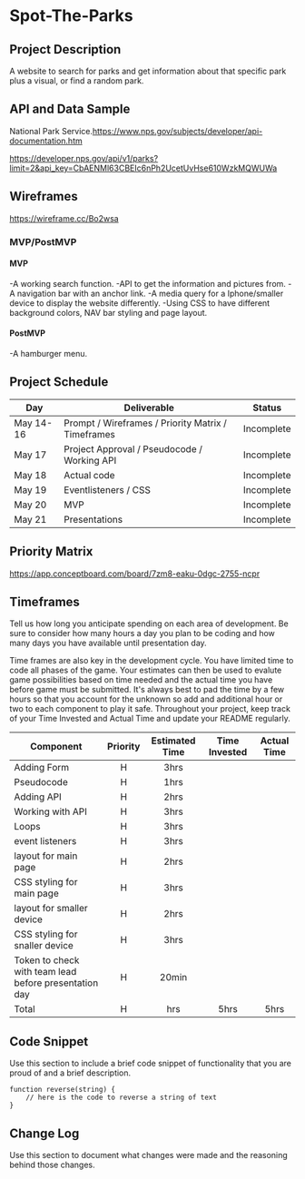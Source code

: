 # Spot-The-Parks
## Project Description
A website to search for parks and get information about that specific park plus a visual, or find a random park.
## API and Data Sample
National Park Service.https://www.nps.gov/subjects/developer/api-documentation.htm

https://developer.nps.gov/api/v1/parks?limit=2&api_key=CbAENMl63CBEIc6nPh2UcetUvHse610WzkMQWUWa
## Wireframes

https://wireframe.cc/Bo2wsa

### MVP/PostMVP

#### MVP 
-A working search function.
-API to get the information and pictures from.
-A navigation bar with an anchor link.
-A media query for a Iphone/smaller device to display the website differently.
-Using CSS to have different background colors, NAV bar styling and page layout.

#### PostMVP  
-A hamburger menu.

## Project Schedule

|  Day | Deliverable | Status
|---|---| ---|
|May 14-16| Prompt / Wireframes / Priority Matrix / Timeframes | Incomplete
|May 17| Project Approval / Pseudocode / Working API | Incomplete
|May 18| Actual code | Incomplete
|May 19| Eventlisteners / CSS  | Incomplete
|May 20| MVP | Incomplete
|May 21| Presentations | Incomplete

## Priority Matrix

https://app.conceptboard.com/board/7zm8-eaku-0dgc-2755-ncpr

## Timeframes

Tell us how long you anticipate spending on each area of development. Be sure to consider how many hours a day you plan to be coding and how many days you have available until presentation day.

Time frames are also key in the development cycle.  You have limited time to code all phases of the game.  Your estimates can then be used to evalute game possibilities based on time needed and the actual time you have before game must be submitted. It's always best to pad the time by a few hours so that you account for the unknown so add and additional hour or two to each component to play it safe. Throughout your project, keep track of your Time Invested and Actual Time and update your README regularly.

| Component | Priority | Estimated Time | Time Invested | Actual Time |
| --- | :---: |  :---: | :---: | :---: |
| Adding Form | H | 3hrs|  |  |
| Pseudocode | H | 1hrs|  |  |
| Adding API | H | 2hrs|  |  |
| Working with API  | H | 3hrs|  |  |
| Loops | H | 3hrs|  |  |
| event listeners | H | 3hrs|  |  |
| layout for main page | H | 2hrs|  |  |
| CSS styling for main page| H | 3hrs|  |  |
| layout for smaller device  | H | 2hrs|  |  |
| CSS styling for snaller device | H | 3hrs|  |  |
| Token to check with team lead before presentation day | H | 20min|  |  |
| Total | H | hrs| 5hrs | 5hrs |

## Code Snippet

Use this section to include a brief code snippet of functionality that you are proud of and a brief description.  

```
function reverse(string) {
	// here is the code to reverse a string of text
}
```

## Change Log
 Use this section to document what changes were made and the reasoning behind those changes.  
